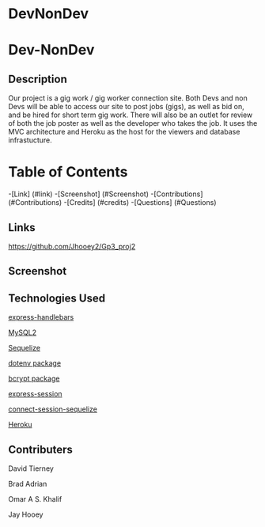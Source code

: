 # DevNonDev

# Dev-NonDev

## Description

Our project is a gig work / gig worker connection site. Both Devs and non Devs will be able to access our site to post jobs (gigs), as well as bid on, and be hired for short term gig work. There will also be an outlet for review of both the job poster as well as the developer who takes the job. It uses the MVC architecture and Heroku as the host for the viewers and database infrastucture.

# Table of Contents

-[Link] (#link)
-[Screenshot] (#Screenshot)
-[Contributions] (#Contributions)
-[Credits] (#credits)
-[Questions] (#Questions)

## Links

https://github.com/Jhooey2/Gp3_proj2



## Screenshot

## Technologies Used

[express-handlebars](https://www.npmjs.com/package/express-handlebars)

[MySQL2](https://www.npmjs.com/package/mysql2)

[Sequelize](https://www.npmjs.com/package/sequelize)

[dotenv package](https://www.npmjs.com/package/dotenv)

[bcrypt package](https://www.npmjs.com/package/bcrypt)

[express-session](https://www.npmjs.com/package/express-session)

[connect-session-sequelize](https://www.npmjs.com/package/connect-session-sequelize)

[Heroku](https://www.heroku.com/)


## Contributers

David Tierney

Brad Adrian

Omar A S. Khalif

Jay Hooey


